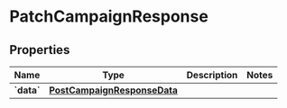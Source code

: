 
# PatchCampaignResponse

## Properties
| Name | Type | Description | Notes |
| ------------ | ------------- | ------------- | ------------- |
| **&#x60;data&#x60;** | [**PostCampaignResponseData**](PostCampaignResponseData.md) |  |  |



